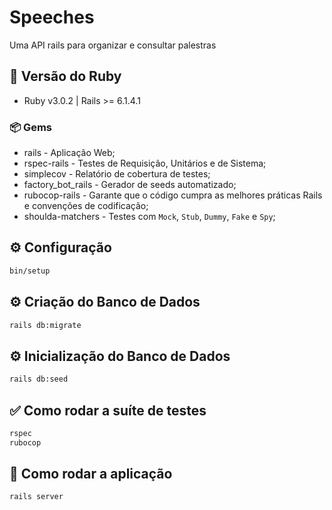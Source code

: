 # Speeches

Uma API rails para organizar e consultar palestras

## 💎 Versão do Ruby

- Ruby v3.0.2 | Rails >= 6.1.4.1

### 📦 Gems

- rails - Aplicação Web;
- rspec-rails - Testes de Requisição, Unitários e de Sistema;
- simplecov - Relatório de cobertura de testes;
- factory_bot_rails - Gerador de seeds automatizado;
- rubocop-rails - Garante que o código cumpra as melhores práticas Rails e convenções de codificação;
- shoulda-matchers - Testes com `Mock`, `Stub`, `Dummy`, `Fake` e `Spy`;

## ⚙️ Configuração

```sh
bin/setup
```

## ⚙️ Criação do Banco de Dados

```sh
rails db:migrate
```

## ⚙️ Inicialização do Banco de Dados

```sh
rails db:seed
```

## ✅ Como rodar a suíte de testes

```sh
rspec
rubocop
```

## 🚀 Como rodar a aplicação

```sh
rails server
```

